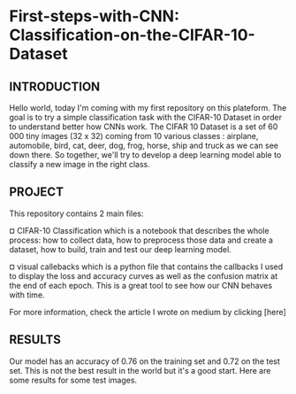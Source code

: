 # First-steps-with-CNN: Classification-on-the-CIFAR-10-Dataset

## INTRODUCTION

Hello world, today I'm coming with my first repository on this plateform. The goal is to try a simple classification task with the CIFAR-10 Dataset in order to understand better how CNNs work. The CIFAR 10 Dataset is a set of 60 000 tiny images (32 x 32) coming from 10 various classes : airplane, automobile, bird, cat, deer, dog, frog, horse, ship and truck as we can see down there. So together, we'll try to develop a deep learning model able to classify a new image in the right class.

## PROJECT
This repository contains 2 main files: 

¤ CIFAR-10 Classification which is a notebook that describes the whole process: how to collect data, how to preprocess those data and create a dataset, how to build, train and test our deep learning model.

¤ visual callebacks which is a python file that contains the callbacks I used to display the loss and accuracy curves as well as the confusion matrix at the end of each epoch. This is a great tool to see how our CNN behaves with time.

For more information, check the article I wrote on medium by clicking [here]

## RESULTS
Our model has an accuracy of 0.76 on the training set and 0.72 on the test set. This is not the best result in the world but it's a good start. Here are some results for some test images.

